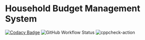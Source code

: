 # Household Budget Management System
[![Codacy Badge](https://app.codacy.com/project/badge/Grade/731f9c2a564f4025bc8a9f705ce5c5cc)](https://www.codacy.com/gh/Sagar-Mohan-Jadhav/stepin104280/dashboard?utm_source=github.com&amp;utm_medium=referral&amp;utm_content=Sagar-Mohan-Jadhav/stepin104280&amp;utm_campaign=Badge_Grade)
<img alt="GitHub Workflow Status" src="https://img.shields.io/github/workflow/status/Sagar-Mohan-Jadhav/stepin104280/CI?label=C%2FC%2B%2B%20CI&logo=github">
![cppcheck-action](https://github.com/Sagar-Mohan-Jadhav/stepin104280/workflows/cppcheck-action/badge.svg)
